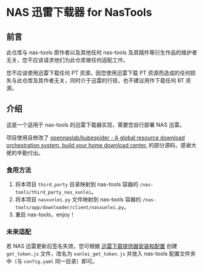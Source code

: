 # NAS 迅雷下载器 for NasTools

## 前言

此仓库与 nas-tools 原作者以及其他任何 nas-tools 及其插件等衍生作品的维护者无关，您不应该请求他们为此仓库做任何适配工作。

您不应该使用迅雷下载任何 PT 资源，因您使用迅雷下载 PT 资源而造成的任何损失与此仓库及其作者无关，同时介于迅雷的行径，也不建议用作下载任何 BT 资源。

## 介绍

这是一个适用于 nas-tools 的迅雷下载器实现，需要您自行部署 NAS 迅雷。

项目使用且修改了 [opennaslab/kubespider - A global resource download orchestration system, build your home download center.](https://github.com/opennaslab/kubespider) 的部分源码，感谢大佬的辛勤付出。

### 食用方法

1. 将本项目 `third_party` 目录映射到 nas-tools 容器的 `/nas-tools/third_party_nas_xunlei`。
2. 将本项目 `nasxunlei.py` 文件映射到 nas-tools 容器的 `/nas-tools/app/downloader/client/nasxunlei.py`。
3. 重启 nas-tools，enjoy！

### 未来适配

若 NAS 迅雷更新后签名失效，您可根据 [迅雷下载提供器安装和配置](https://github.com/opennaslab/kubespider/tree/f55eab6a931d1851d5cbe2b6467d7dde96bffdef/docs/zh/user_guide/thunder_install_config) 创建 `get_token.js` 文件，改名为 `xunlei_get_token.js` 并放入 nas-tools 配置文件夹中（与 `config.yaml` 同一目录）即可。
